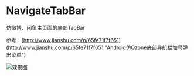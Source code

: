 # NavigateTabBar
仿微博、闲鱼主页面的底部TabBar

参考：[http://www.jianshu.com/p/65fe71f7f651](http://www.jianshu.com/p/65fe71f7f651 "Android仿Qzone底部导航栏加号弹出菜单")

![效果图](https://github.com/pengzhenjin/NavigateTabBar/blob/master/snapshot/1.gif)